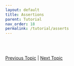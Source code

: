 ```yaml
---
layout: default
title: Assertions
parent: Tutorial
nav_order: 18
permalink: /tutorial/asserts
---
```








<br><br>

[Previous Topic](./error-handling) | [Next Topic](./modules)